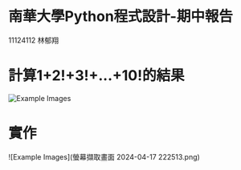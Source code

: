 # 南華大學Python程式設計-期中報告
 11124112 林郁翔
# 計算1+2!+3!+...+10!的結果
![Example Images]()
# 實作
![Example Images](螢幕擷取畫面 2024-04-17 222513.png)

